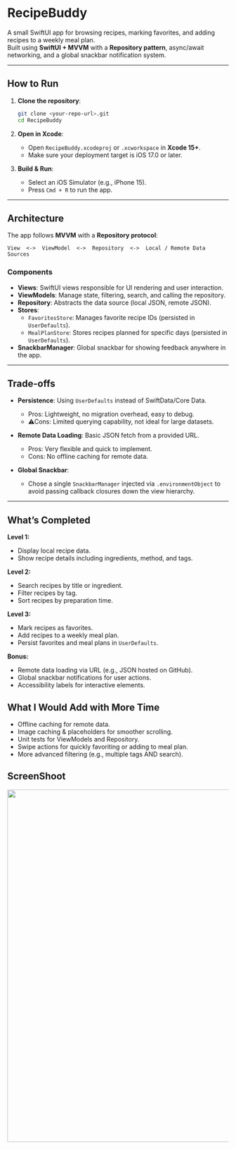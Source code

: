 # RecipeBuddy

A small SwiftUI app for browsing recipes, marking favorites, and adding recipes to a weekly meal plan.  
Built using **SwiftUI + MVVM** with a **Repository pattern**, async/await networking, and a global snackbar notification system.

---

## How to Run

1. **Clone the repository**:
   ```bash
   git clone <your-repo-url>.git
   cd RecipeBuddy
   ```

2. **Open in Xcode**:
   - Open `RecipeBuddy.xcodeproj` or `.xcworkspace` in **Xcode 15+**.
   - Make sure your deployment target is iOS 17.0 or later.

3. **Build & Run**:
   - Select an iOS Simulator (e.g., iPhone 15).
   - Press `Cmd + R` to run the app.

---

## Architecture

The app follows **MVVM** with a **Repository protocol**:

```
View  <->  ViewModel  <->  Repository  <->  Local / Remote Data Sources
```

### Components
- **Views**: SwiftUI views responsible for UI rendering and user interaction.
- **ViewModels**: Manage state, filtering, search, and calling the repository.
- **Repository**: Abstracts the data source (local JSON, remote JSON).
- **Stores**: 
  - `FavoritesStore`: Manages favorite recipe IDs (persisted in `UserDefaults`).
  - `MealPlanStore`: Stores recipes planned for specific days (persisted in `UserDefaults`).
- **SnackbarManager**: Global snackbar for showing feedback anywhere in the app.

---

## Trade-offs

- **Persistence**: Using `UserDefaults` instead of SwiftData/Core Data.
  - Pros: Lightweight, no migration overhead, easy to debug.
  - ⚠Cons: Limited querying capability, not ideal for large datasets.

- **Remote Data Loading**: Basic JSON fetch from a provided URL.
  - Pros: Very flexible and quick to implement.
  - Cons: No offline caching for remote data.

- **Global Snackbar**:
  - Chose a single `SnackbarManager` injected via `.environmentObject` to avoid passing callback closures down the view hierarchy.

---

## What’s Completed

**Level 1:**
- Display local recipe data.
- Show recipe details including ingredients, method, and tags.

**Level 2:**
- Search recipes by title or ingredient.
- Filter recipes by tag.
- Sort recipes by preparation time.

**Level 3:**
- Mark recipes as favorites.
- Add recipes to a weekly meal plan.
- Persist favorites and meal plans in `UserDefaults`.

**Bonus:**
- Remote data loading via URL (e.g., JSON hosted on GitHub).
- Global snackbar notifications for user actions.
- Accessibility labels for interactive elements.


## What I Would Add with More Time

- Offline caching for remote data.
- Image caching & placeholders for smoother scrolling.
- Unit tests for ViewModels and Repository.
- Swipe actions for quickly favoriting or adding to meal plan.
- More advanced filtering (e.g., multiple tags AND search).

## ScreenShoot
<img src="https://github.com/elmeeee/RecipeApp/blob/main/RecipeApp/Data/Result.png" width="800" />

